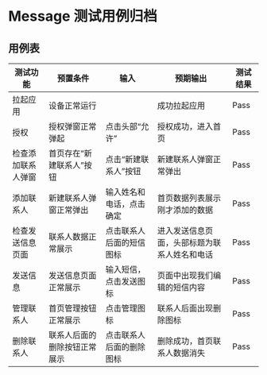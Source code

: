 # Message 测试用例归档

## 用例表

|测试功能|预置条件|输入|预期输出|测试结果|
|-----------------|------------|-----------------|---------------|-----------------|
|拉起应用|	设备正常运行|		|成功拉起应用|Pass|
|授权|授权弹窗正常弹起|点击头部“允许”|授权成功，进入首页|Pass|
|检查添加联系人弹窗|首页存在“新建联系人”按钮|点击“新建联系人”按钮|新建联系人弹窗正常弹出|Pass|
|添加联系人|新建联系人弹窗正常弹出|输入姓名和电话，点击确定|首页数据列表展示刚才添加的数据|Pass|
|检查发送信息页面|联系人数据正常展示|点击联系人后面的短信图标|进入发送信息页面，头部标题为联系人姓名和电话|Pass|
|发送信息|发送信息页面正常展示|输入短信，点击发送图标|页面中出现我们编辑的短信内容|Pass|
|管理联系人|首页管理按钮正常展示|点击管理图标|联系人后面出现删除图标|Pass|
|删除联系人|联系人后面的删除按钮正常展示|点击联系人后面的删除图标|删除成功，首页联系人数据消失|Pass|